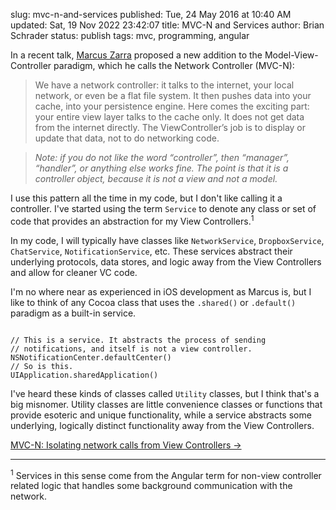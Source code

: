 slug: mvc-n-and-services
published: Tue, 24 May 2016 at 10:40 AM
updated: Sat, 19 Nov 2022 23:42:07 
title: MVC-N and Services
author: Brian Schrader
status: publish
tags: mvc, programming, angular

In a recent talk, [Marcus Zarra][1] proposed a new addition to the
Model-View-Controller paradigm, which he calls the Network Controller (MVC-N):

> We have a network controller: it talks to the internet, your local network,
> or even be a flat file system. It then pushes data into your cache, into your
> persistence engine. Here comes the exciting part: your entire view layer
> talks to the cache only. It does not get data from the internet directly. The
> ViewController’s job is to display or update that data, not to do networking
> code.

> *Note: if you do not like the word “controller”, then “manager”, “handler”, or anything else works fine. The point is that it is a controller object, because it is not a view and not a model.*

I use this pattern all the time in my code, but I don't like calling it a
controller. I've started using the term `Service` to denote any class or set of
code that provides an abstraction for my View Controllers.<sup>1</sup> 

In my code, I will typically have classes like `NetworkService`,
`DropboxService`, `ChatService`, `NotificationService`, etc. These services abstract their underlying protocols, data stores, and logic away from the View Controllers and allow for cleaner VC code.

I'm no where near as experienced in iOS development as Marcus is, but I like to
think of any Cocoa class that uses the `.shared()` or `.default()` paradigm as a built-in service.

<pre><code class="c">
// This is a service. It abstracts the process of sending 
// notifications, and itself is not a view controller.
NSNotificationCenter.defaultCenter()
// So is this.
UIApplication.sharedApplication()
</code></pre>

I've heard these kinds of classes called `Utility` classes, but I think that's
a big misnomer. Utility classes are little convenience
classes or functions that provide esoteric and unique functionality, while a
service abstracts some underlying, logically distinct functionality away from the View Controllers.

[MVC-N: Isolating network calls from View Controllers &#8594;][1]

--------

<div class="footnote">
<sup>1</sup> Services in this sense come from the Angular term for non-view
controller related logic that handles some background communication with the
network.
</div>


[1]: https://realm.io/news/slug-marcus-zarra-exploring-mvcn-swift/

<link rel="stylesheet"
href="http://yandex.st/highlightjs/8.0/styles/default.min.css">
<script src="http://yandex.st/highlightjs/8.0/highlight.min.js"></script>
<script>hljs.initHighlightingOnLoad();</script>

